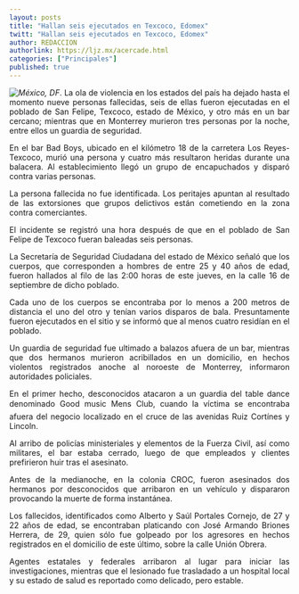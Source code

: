 ```yaml
---
layout: posts
title: "Hallan seis ejecutados en Texcoco, Edomex"
twitt: "Hallan seis ejecutados en Texcoco, Edomex"
author: REDACCION
authorlink: https://ljz.mx/acercade.html
categories: ["Principales"]
published: true
---
```

<div style="text-align: justify;">
  <p align="justify">
    <img src="images/stories/fotos_marzo/texcoco.jpg" border="0" style="float: left;" /><em>México, DF</em>. La ola de violencia en los estados del país ha dejado hasta el momento nueve personas fallecidas, seis de ellas fueron ejecutadas en el poblado de San Felipe, Texcoco, estado de México, y otro más en un bar cercano; mientras que en Monterrey murieron tres personas por la noche, entre ellos un guardia de seguridad.
  </p>
  
  <p align="justify">
    En el bar Bad Boys, ubicado en el kilómetro 18 de la carretera Los Reyes-Texcoco, murió una persona y cuatro más resultaron heridas durante una balacera. Al establecimiento llegó un grupo de encapuchados y disparó contra varias personas.
  </p>
  
  <p align="justify">
    La persona fallecida no fue identificada. Los peritajes apuntan al resultado de las extorsiones que grupos delictivos están cometiendo en la zona contra comerciantes.
  </p>
  
  <p align="justify">
    El incidente se registró una hora después de que en el poblado de San Felipe de Texcoco fueran baleadas seis personas.
  </p>
  
  <p align="justify">
    La Secretaría de Seguridad Ciudadana del estado de México señaló que los cuerpos, que corresponden a hombres de entre 25 y 40 años de edad, fueron hallados al filo de las 2:00 horas de este jueves, en la calle 16 de septiembre de dicho poblado.
  </p>
  
  <p align="justify">
    Cada uno de los cuerpos se encontraba por lo menos a 200 metros de distancia el uno del otro y tenían varios disparos de bala. Presuntamente fueron ejecutados en el sitio y se informó que al menos cuatro residían en el poblado.
  </p>
  
  <p align="justify">
    Un guardia de seguridad fue ultimado a balazos afuera de un bar, mientras que dos hermanos murieron acribillados en un domicilio, en hechos violentos registrados anoche al noroeste de Monterrey, informaron autoridades policiales.
  </p>
  
  <p align="justify">
    En el primer hecho, desconocidos atacaron a un guardia del table dance denominado Good music Mens Club, cuando la víctima se encontraba afuera del negocio localizado en el cruce de las avenidas Ruiz Cortínes y Lincoln.
  </p>
  
  <p align="justify">
    Al arribo de policías ministeriales y elementos de la Fuerza Civil, así como militares, el bar estaba cerrado, luego de que empleados y clientes prefirieron huir tras el asesinato.
  </p>
  
  <p align="justify">
    Antes de la medianoche, en la colonia CROC, fueron asesinados dos hermanos por desconocidos que arribaron en un vehículo y dispararon provocando la muerte de forma instantánea.
  </p>
  
  <p align="justify">
    Los fallecidos, identificados como Alberto y Saúl Portales Cornejo, de 27 y 22 años de edad, se encontraban platicando con José Armando Briones Herrera, de 29, quien sólo fue golpeado por los agresores en hechos registrados en el domicilio de este último, sobre la calle Unión Obrera.
  </p>
  
  <p align="justify">
    Agentes estatales y federales arribaron al lugar para iniciar las investigaciones, mientras que el lesionado fue trasladado a un hospital local y su estado de salud es reportado como delicado, pero estable.
  </p>
</div>
